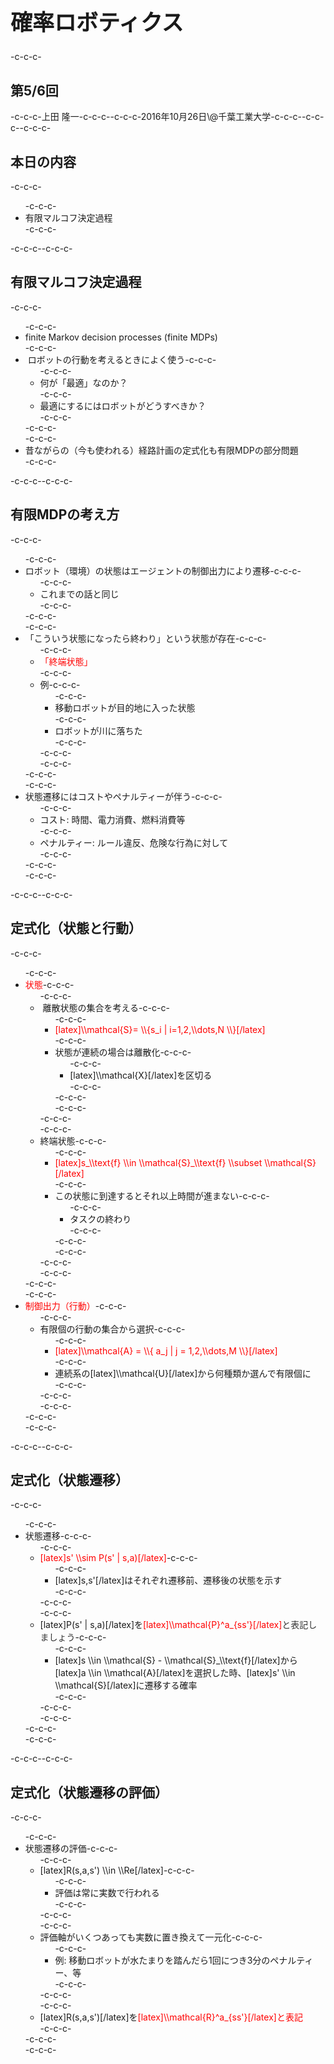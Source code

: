 <h1 style="font-size: 250%;">確率ロボティクス</h1>-c-c-c-<h2>第5/6回</h2>-c-c-c-上田 隆一-c-c-c--c-c-c-2016年10月26日\@千葉工業大学-c-c-c--c-c-c-<!--nextpage-->-c-c-c-<h2>本日の内容</h2>-c-c-c-<ul>-c-c-c- 	<li>有限マルコフ決定過程</li>-c-c-c-</ul>-c-c-c-<!--nextpage-->-c-c-c-<h2>有限マルコフ決定過程</h2>-c-c-c-<ul>-c-c-c- 	<li>finite Markov decision processes (finite MDPs)</li>-c-c-c- 	<li> ロボットの行動を考えるときによく使う-c-c-c-<ul>-c-c-c- 	<li>何が「最適」なのか？</li>-c-c-c- 	<li>最適にするにはロボットがどうすべきか？</li>-c-c-c-</ul>-c-c-c-</li>-c-c-c- 	<li>昔ながらの（今も使われる）経路計画の定式化も有限MDPの部分問題</li>-c-c-c-</ul>-c-c-c-<!--nextpage-->-c-c-c-<h2>有限MDPの考え方</h2>-c-c-c-<ul>-c-c-c- 	<li>ロボット（環境）の状態はエージェントの制御出力により遷移-c-c-c-<ul>-c-c-c- 	<li>これまでの話と同じ</li>-c-c-c-</ul>-c-c-c-</li>-c-c-c- 	<li>「こういう状態になったら終わり」という状態が存在-c-c-c-<ul>-c-c-c- 	<li><span style="color: #ff0000;">「終端状態」 </span></li>-c-c-c- 	<li>例-c-c-c-<ul>-c-c-c- 	<li>移動ロボットが目的地に入った状態</li>-c-c-c- 	<li>ロボットが川に落ちた</li>-c-c-c-</ul>-c-c-c-</li>-c-c-c-</ul>-c-c-c-</li>-c-c-c- 	<li>状態遷移にはコストやペナルティーが伴う-c-c-c-<ul>-c-c-c- 	<li>コスト: 時間、電力消費、燃料消費等</li>-c-c-c- 	<li>ペナルティー: ルール違反、危険な行為に対して</li>-c-c-c-</ul>-c-c-c-</li>-c-c-c-</ul>-c-c-c-<!--nextpage-->-c-c-c-<h2>定式化（状態と行動）</h2>-c-c-c-<ul>-c-c-c- 	<li><span style="color: #ff0000;">状態</span>-c-c-c-<ul>-c-c-c- 	<li> 離散状態の集合を考える-c-c-c-<ul>-c-c-c- 	<li><span style="color: #ff0000;">[latex]\\mathcal{S}= \\{s_i | i=1,2,\\dots,N \\}[/latex]</span></li>-c-c-c- 	<li>状態が連続の場合は離散化-c-c-c-<ul>-c-c-c- 	<li>[latex]\\mathcal{X}[/latex]を区切る</li>-c-c-c-</ul>-c-c-c-</li>-c-c-c-</ul>-c-c-c-</li>-c-c-c- 	<li>終端状態-c-c-c-<ul>-c-c-c- 	<li><span style="color: #ff0000;">[latex]s_\\text{f} \\in \\mathcal{S}_\\text{f} \\subset \\mathcal{S}[/latex]</span></li>-c-c-c- 	<li>この状態に到達するとそれ以上時間が進まない-c-c-c-<ul>-c-c-c- 	<li>タスクの終わり</li>-c-c-c-</ul>-c-c-c-</li>-c-c-c-</ul>-c-c-c-</li>-c-c-c-</ul>-c-c-c-</li>-c-c-c- 	<li><span style="color: #ff0000;">制御出力（行動）</span>-c-c-c-<ul>-c-c-c- 	<li>有限個の行動の集合から選択-c-c-c-<ul>-c-c-c- 	<li><span style="color: #ff0000;">[latex]\\mathcal{A} = \\{ a_j | j = 1,2,\\dots,M \\}[/latex]</span></li>-c-c-c- 	<li>連続系の[latex]\\mathcal{U}[/latex]から何種類か選んで有限個に</li>-c-c-c-</ul>-c-c-c-</li>-c-c-c-</ul>-c-c-c-</li>-c-c-c-</ul>-c-c-c-<!--nextpage-->-c-c-c-<h2>定式化（状態遷移）</h2>-c-c-c-<ul>-c-c-c- 	<li>状態遷移-c-c-c-<ul>-c-c-c- 	<li><span style="color: #ff0000;">[latex]s' \\sim P(s' | s,a)[/latex]</span>-c-c-c-<ul>-c-c-c- 	<li>[latex]s,s'[/latex]はそれぞれ遷移前、遷移後の状態を示す</li>-c-c-c-</ul>-c-c-c-</li>-c-c-c- 	<li>[latex]P(s' | s,a)[/latex]を<span style="color: #ff0000;">[latex]\\mathcal{P}^a_{ss'}[/latex]<span style="color: #333333;">と表記しましょう</span></span>-c-c-c-<ul>-c-c-c- 	<li>[latex]s \\in \\mathcal{S} - \\mathcal{S}_\\text{f}[/latex]から[latex]a \\in \\mathcal{A}[/latex]を選択した時、[latex]s' \\in \\mathcal{S}[/latex]に遷移する確率</li>-c-c-c-</ul>-c-c-c-</li>-c-c-c-</ul>-c-c-c-</li>-c-c-c-</ul>-c-c-c-<!--nextpage-->-c-c-c-<h2>定式化（状態遷移の評価）</h2>-c-c-c-<ul>-c-c-c- 	<li>状態遷移の評価-c-c-c-<ul>-c-c-c- 	<li>[latex]R(s,a,s') \\in \\Re[/latex]-c-c-c-<ul>-c-c-c- 	<li>評価は常に実数で行われる</li>-c-c-c-</ul>-c-c-c-</li>-c-c-c- 	<li>評価軸がいくつあっても実数に置き換えて一元化-c-c-c-<ul>-c-c-c- 	<li>例: 移動ロボットが水たまりを踏んだら1回につき3分のペナルティー、等</li>-c-c-c-</ul>-c-c-c-</li>-c-c-c- 	<li>[latex]R(s,a,s')[/latex]を<span style="color: #ff0000;">[latex]\\mathcal{R}^a_{ss'}[/latex]と表記</span></li>-c-c-c-</ul>-c-c-c-</li>-c-c-c-</ul>
